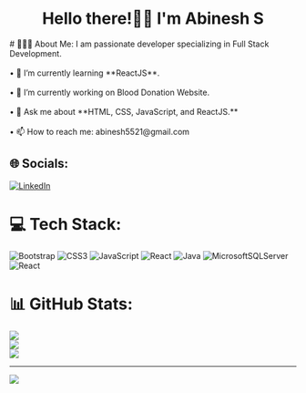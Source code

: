 <h1 align="center"><b>Hello there!👋🏻 I'm Abinesh S</b></h1>
# 🧑🏻‍💻 About Me:
I am passionate developer specializing in Full Stack Development.<br><br>• 📖 I’m currently learning **ReactJS**.<br><br>• 🔭 I’m currently working on Blood Donation Website.<br><br>• 💭 Ask me about **HTML, CSS, JavaScript, and ReactJS.**<br><br>• 📫 How to reach me: abinesh5521@gmail.com


## 🌐 Socials:
[![LinkedIn](https://img.shields.io/badge/LinkedIn-%230077B5.svg?logo=linkedin&logoColor=white)](https://www.linkedin.com/in/abinesh04/) 

# 💻 Tech Stack:
![Bootstrap](https://img.shields.io/badge/bootstrap-%238511FA.svg?style=flat&logo=bootstrap&logoColor=white) ![CSS3](https://img.shields.io/badge/css3-%231572B6.svg?style=flat&logo=css3&logoColor=white) ![JavaScript](https://img.shields.io/badge/javascript-%23323330.svg?style=flat&logo=javascript&logoColor=%23F7DF1E) ![React](https://img.shields.io/badge/react-%2320232a.svg?style=flat&logo=react&logoColor=%2361DAFB) ![Java](https://img.shields.io/badge/java-%23ED8B00.svg?style=flat&logo=openjdk&logoColor=white) ![MicrosoftSQLServer](https://img.shields.io/badge/Microsoft%20SQL%20Server-CC2927?style=flat&logo=microsoft%20sql%20server&logoColor=white) ![React](https://img.shields.io/badge/react-%2320232a.svg?style=flat&logo=react&logoColor=%2361DAFB)
# 📊 GitHub Stats:
![](https://github-readme-stats.vercel.app/api?username=Abi5521&theme=codeSTACKr&hide_border=true&include_all_commits=false&count_private=false)<br/>
![](https://github-readme-streak-stats.herokuapp.com/?user=Abi5521&theme=codeSTACKr&hide_border=true)<br/>
![](https://github-readme-stats.vercel.app/api/top-langs/?username=Abi5521&theme=codeSTACKr&hide_border=true&include_all_commits=false&count_private=false&layout=compact)

---
[![](https://visitcount.itsvg.in/api?id=Abi5521&icon=2&color=7)](https://visitcount.itsvg.in)

<!-- Proudly created with GPRM ( https://gprm.itsvg.in ) -->

<!---
Abi5521/Abi5521 is a ✨ special ✨ repository because its `README.md` (this file) appears on your GitHub profile.
You can click the Preview link to take a look at your changes.
--->
